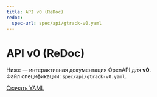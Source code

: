 ```yaml
---
title: API v0 (ReDoc)
redoc:
  spec-url: spec/api/gtrack-v0.yaml
---
```


# API v0 (ReDoc)

Ниже — интерактивная документация OpenAPI для **v0**.  
Файл спецификации: `spec/api/gtrack-v0.yaml`.

[Скачать YAML](../api/gtrack-v0.yaml)

